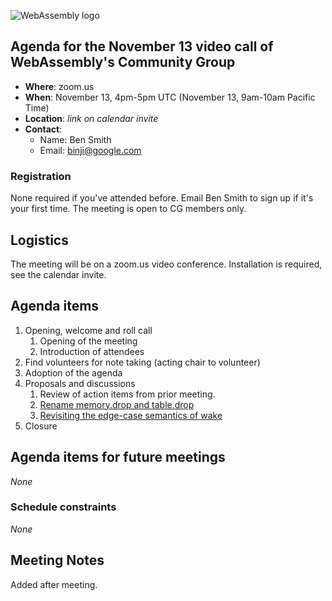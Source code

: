 ![WebAssembly logo](/images/WebAssembly.png)

## Agenda for the November 13 video call of WebAssembly's Community Group

- **Where**: zoom.us
- **When**: November 13, 4pm-5pm UTC (November 13, 9am-10am Pacific Time)
- **Location**: *link on calendar invite*
- **Contact**:
    - Name: Ben Smith
    - Email: binji@google.com

### Registration

None required if you've attended before. Email Ben Smith to sign up if it's
your first time. The meeting is open to CG members only.

## Logistics

The meeting will be on a zoom.us video conference.
Installation is required, see the calendar invite.

## Agenda items

1. Opening, welcome and roll call
    1. Opening of the meeting
    1. Introduction of attendees
1. Find volunteers for note taking (acting chair to volunteer)
1. Adoption of the agenda
1. Proposals and discussions
    1. Review of action items from prior meeting.
    1. [Rename memory.drop and table.drop](https://github.com/WebAssembly/bulk-memory-operations/issues/23)
    1. [Revisiting the edge-case semantics of wake](https://github.com/WebAssembly/threads/issues/108)
1. Closure

## Agenda items for future meetings

*None*

### Schedule constraints

*None*

## Meeting Notes

Added after meeting.
